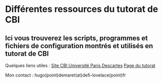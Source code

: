 <h1>Différentes ressources du tutorat de CBI</h1>

<h2>Ici vous trouverez les scripts, programmes et fichiers de configuration montrés et utilisés en tutorat de CBI</h2>

Quelques liens utiles : 
<a href="https://www.ens.math-info.univ-paris5.fr/cbi/doku.php?id=accueil">Site CBI Université Paris Descartes</a>
<a href="#">Page du tutorat</a>


<p>Mon contact : hugo(point)demaret(at)defi-lovelace(point)fr</p>
